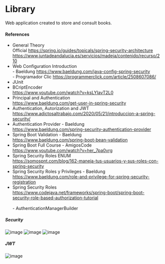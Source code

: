 # Library
Web application created to store and consult books.

#### References
- General Theory
<br>Official https://spring.io/guides/topicals/spring-security-architecture
<br>https://www.juntadeandalucia.es/servicios/madeja/contenido/recurso/210
- Web Configuration Introduction 
<br>- Baeldung https://www.baeldung.com/java-config-spring-security
<br>- Programador Clic https://programmerclick.com/article/2508607086/
- JUnit
- BCriptEncoder
<br>https://www.youtube.com/watch?v=ksLYIavT2L0
- Principal and Authentication
<br>https://www.baeldung.com/get-user-in-spring-security
- Authentication, Autorization and JWT
<br>https://www.adictosaltrabajo.com/2020/05/21/introduccion-a-spring-security/
- Authentication Provider - Baeldung
<br>https://www.baeldung.com/spring-security-authentication-provider
- Spring Boot Validation - Baeldung
<br>https://www.baeldung.com/spring-boot-bean-validation
- Spring Boot Full Course - AmigosCode
<br>https://www.youtube.com/watch?v=her_7pa0vrg
- Spring Security Roles ENUM
<br>https://somospnt.com/blog/162-maneja-tus-usuarios-y-sus-roles-con-spring-security
- Spring Security Roles y Privileges - Baeldung
<br>https://www.baeldung.com/role-and-privilege-for-spring-security-registration
- Spring Security Roles
<br>https://www.codejava.net/frameworks/spring-boot/spring-boot-security-role-based-authorization-tutorial
<br><br>- AuthenticationManagerBuilder

##### Security
![image](https://user-images.githubusercontent.com/81116683/168409284-16069ca9-603f-4bfd-9ee9-15eba37d6bd6.png)
![image](https://user-images.githubusercontent.com/81116683/168409304-9c0f7f87-082c-447c-96e3-4b4158bfbb89.png)
![image](https://user-images.githubusercontent.com/81116683/168409324-10da2c1f-8190-47cf-a3ee-3e91830e3c17.png)

##### JWT
![image](https://user-images.githubusercontent.com/81116683/168409350-123fddd7-8370-4c71-b536-340cc5ed6096.png)
